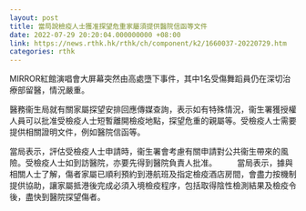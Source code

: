 ```yaml
---
layout: post
title: 當局說檢疫人士獲准探望危重家屬須提供醫院信函等文件
date: 2022-07-29 20:20:04.000000000 +08:00
link: https://news.rthk.hk/rthk/ch/component/k2/1660037-20220729.htm
categories: rthk
---
```


MIRROR紅館演唱會大屏幕突然由高處墮下事件，其中1名受傷舞蹈員仍在深切治療部留醫，情況嚴重。

醫務衞生局就有關家屬探望安排回應傳媒查詢，表示如有特殊情況，衞生署獲授權人員可以批准受檢疫人士短暫離開檢疫地點，探望危重的親屬等。受檢疫人士需要提供相關證明文件，例如醫院信函等。

當局表示，評估受檢疫人士申請時，衞生署會考慮有關申請對公共衞生帶來的風險。受檢疫人士如到訪醫院，亦要先得到醫院負責人批准。
　　 
當局表示，據與相關人士了解，傷者家屬已順利預約到港航班及指定檢疫酒店房間，會盡力按機制提供協助，讓家屬抵港後完成必須入境檢疫程序，包括取得陰性檢測結果及檢疫令後，盡快到醫院探望傷者。
